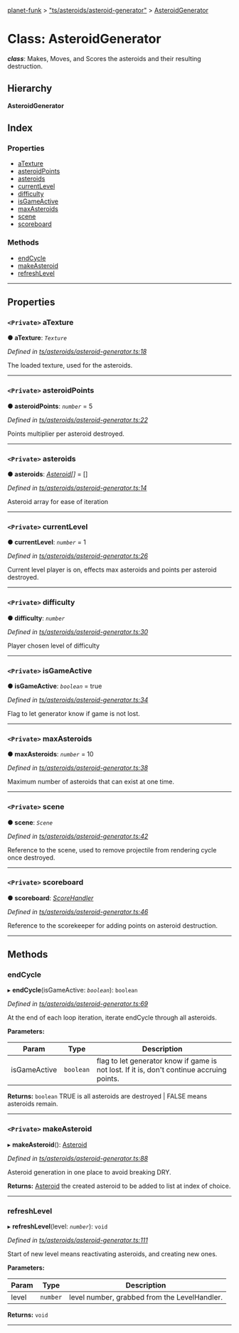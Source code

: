 [planet-funk](../README.md) > ["ts/asteroids/asteroid-generator"](../modules/_ts_asteroids_asteroid_generator_.md) > [AsteroidGenerator](../classes/_ts_asteroids_asteroid_generator_.asteroidgenerator.md)

# Class: AsteroidGenerator

*__class__*: Makes, Moves, and Scores the asteroids and their resulting destruction.

## Hierarchy

**AsteroidGenerator**

## Index

### Properties

* [aTexture](_ts_asteroids_asteroid_generator_.asteroidgenerator.md#atexture)
* [asteroidPoints](_ts_asteroids_asteroid_generator_.asteroidgenerator.md#asteroidpoints)
* [asteroids](_ts_asteroids_asteroid_generator_.asteroidgenerator.md#asteroids)
* [currentLevel](_ts_asteroids_asteroid_generator_.asteroidgenerator.md#currentlevel)
* [difficulty](_ts_asteroids_asteroid_generator_.asteroidgenerator.md#difficulty)
* [isGameActive](_ts_asteroids_asteroid_generator_.asteroidgenerator.md#isgameactive)
* [maxAsteroids](_ts_asteroids_asteroid_generator_.asteroidgenerator.md#maxasteroids)
* [scene](_ts_asteroids_asteroid_generator_.asteroidgenerator.md#scene)
* [scoreboard](_ts_asteroids_asteroid_generator_.asteroidgenerator.md#scoreboard)

### Methods

* [endCycle](_ts_asteroids_asteroid_generator_.asteroidgenerator.md#endcycle)
* [makeAsteroid](_ts_asteroids_asteroid_generator_.asteroidgenerator.md#makeasteroid)
* [refreshLevel](_ts_asteroids_asteroid_generator_.asteroidgenerator.md#refreshlevel)

---

## Properties

<a id="atexture"></a>

### `<Private>` aTexture

**● aTexture**: *`Texture`*

*Defined in [ts/asteroids/asteroid-generator.ts:18](https://github.com/WilliamRADFunk/planet-funk/blob/e9ae4fe/src/ts/asteroids/asteroid-generator.ts#L18)*

The loaded texture, used for the asteroids.

___
<a id="asteroidpoints"></a>

### `<Private>` asteroidPoints

**● asteroidPoints**: *`number`* = 5

*Defined in [ts/asteroids/asteroid-generator.ts:22](https://github.com/WilliamRADFunk/planet-funk/blob/e9ae4fe/src/ts/asteroids/asteroid-generator.ts#L22)*

Points multiplier per asteroid destroyed.

___
<a id="asteroids"></a>

### `<Private>` asteroids

**● asteroids**: *[Asteroid](_ts_asteroids_asteroid_.asteroid.md)[]* =  []

*Defined in [ts/asteroids/asteroid-generator.ts:14](https://github.com/WilliamRADFunk/planet-funk/blob/e9ae4fe/src/ts/asteroids/asteroid-generator.ts#L14)*

Asteroid array for ease of iteration

___
<a id="currentlevel"></a>

### `<Private>` currentLevel

**● currentLevel**: *`number`* = 1

*Defined in [ts/asteroids/asteroid-generator.ts:26](https://github.com/WilliamRADFunk/planet-funk/blob/e9ae4fe/src/ts/asteroids/asteroid-generator.ts#L26)*

Current level player is on, effects max asteroids and points per asteroid destroyed.

___
<a id="difficulty"></a>

### `<Private>` difficulty

**● difficulty**: *`number`*

*Defined in [ts/asteroids/asteroid-generator.ts:30](https://github.com/WilliamRADFunk/planet-funk/blob/e9ae4fe/src/ts/asteroids/asteroid-generator.ts#L30)*

Player chosen level of difficulty

___
<a id="isgameactive"></a>

### `<Private>` isGameActive

**● isGameActive**: *`boolean`* = true

*Defined in [ts/asteroids/asteroid-generator.ts:34](https://github.com/WilliamRADFunk/planet-funk/blob/e9ae4fe/src/ts/asteroids/asteroid-generator.ts#L34)*

Flag to let generator know if game is not lost.

___
<a id="maxasteroids"></a>

### `<Private>` maxAsteroids

**● maxAsteroids**: *`number`* = 10

*Defined in [ts/asteroids/asteroid-generator.ts:38](https://github.com/WilliamRADFunk/planet-funk/blob/e9ae4fe/src/ts/asteroids/asteroid-generator.ts#L38)*

Maximum number of asteroids that can exist at one time.

___
<a id="scene"></a>

### `<Private>` scene

**● scene**: *`Scene`*

*Defined in [ts/asteroids/asteroid-generator.ts:42](https://github.com/WilliamRADFunk/planet-funk/blob/e9ae4fe/src/ts/asteroids/asteroid-generator.ts#L42)*

Reference to the scene, used to remove projectile from rendering cycle once destroyed.

___
<a id="scoreboard"></a>

### `<Private>` scoreboard

**● scoreboard**: *[ScoreHandler](_ts_displays_score_handler_.scorehandler.md)*

*Defined in [ts/asteroids/asteroid-generator.ts:46](https://github.com/WilliamRADFunk/planet-funk/blob/e9ae4fe/src/ts/asteroids/asteroid-generator.ts#L46)*

Reference to the scorekeeper for adding points on asteroid destruction.

___

## Methods

<a id="endcycle"></a>

###  endCycle

▸ **endCycle**(isGameActive: *`boolean`*): `boolean`

*Defined in [ts/asteroids/asteroid-generator.ts:69](https://github.com/WilliamRADFunk/planet-funk/blob/e9ae4fe/src/ts/asteroids/asteroid-generator.ts#L69)*

At the end of each loop iteration, iterate endCycle through all asteroids.

**Parameters:**

| Param | Type | Description |
| ------ | ------ | ------ |
| isGameActive | `boolean` |  flag to let generator know if game is not lost. If it is, don't continue accruing points. |

**Returns:** `boolean`
TRUE is all asteroids are destroyed | FALSE means asteroids remain.

___
<a id="makeasteroid"></a>

### `<Private>` makeAsteroid

▸ **makeAsteroid**(): [Asteroid](_ts_asteroids_asteroid_.asteroid.md)

*Defined in [ts/asteroids/asteroid-generator.ts:88](https://github.com/WilliamRADFunk/planet-funk/blob/e9ae4fe/src/ts/asteroids/asteroid-generator.ts#L88)*

Asteroid generation in one place to avoid breaking DRY.

**Returns:** [Asteroid](_ts_asteroids_asteroid_.asteroid.md)
the created asteroid to be added to list at index of choice.

___
<a id="refreshlevel"></a>

###  refreshLevel

▸ **refreshLevel**(level: *`number`*): `void`

*Defined in [ts/asteroids/asteroid-generator.ts:111](https://github.com/WilliamRADFunk/planet-funk/blob/e9ae4fe/src/ts/asteroids/asteroid-generator.ts#L111)*

Start of new level means reactivating asteroids, and creating new ones.

**Parameters:**

| Param | Type | Description |
| ------ | ------ | ------ |
| level | `number` |  level number, grabbed from the LevelHandler. |

**Returns:** `void`

___

